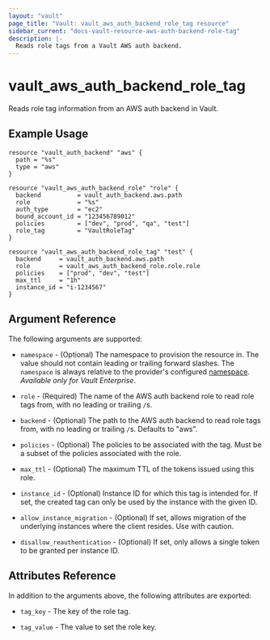 ```yaml
---
layout: "vault"
page_title: "Vault: vault_aws_auth_backend_role_tag resource"
sidebar_current: "docs-vault-resource-aws-auth-backend-role-tag"
description: |-
  Reads role tags from a Vault AWS auth backend.
---
```


# vault\_aws\_auth\_backend\_role\_tag

Reads role tag information from an AWS auth backend in Vault. 

## Example Usage

```hcl
resource "vault_auth_backend" "aws" {
  path = "%s"
  type = "aws"
}

resource "vault_aws_auth_backend_role" "role" {
  backend          = vault_auth_backend.aws.path
  role             = "%s"
  auth_type        = "ec2"
  bound_account_id = "123456789012"
  policies         = ["dev", "prod", "qa", "test"]
  role_tag         = "VaultRoleTag"
}

resource "vault_aws_auth_backend_role_tag" "test" {
  backend     = vault_auth_backend.aws.path
  role        = vault_aws_auth_backend_role.role.role
  policies    = ["prod", "dev", "test"]
  max_ttl     = "1h"
  instance_id = "i-1234567"
}
```

## Argument Reference

The following arguments are supported:

* `namespace` - (Optional) The namespace to provision the resource in.
  The value should not contain leading or trailing forward slashes.
  The `namespace` is always relative to the provider's configured [namespace](/docs/providers/vault/index.html#namespace).
   *Available only for Vault Enterprise*.

* `role` - (Required) The name of the AWS auth backend role to read
role tags from, with no leading or trailing `/`s.

* `backend` - (Optional) The path to the AWS auth backend to
read role tags from, with no leading or trailing `/`s. Defaults to "aws".

* `policies` - (Optional) The policies to be associated with the tag. Must be a subset of the policies associated with the role.

* `max_ttl` - (Optional) The maximum TTL of the tokens issued using this role.

* `instance_id` - (Optional) Instance ID for which this tag is intended for. If set, the created tag can only be used by the instance with the given ID.

* `allow_instance_migration` - (Optional) If set, allows migration of the underlying instances where the client resides. Use with caution.

* `disallow_reauthentication` - (Optional) If set, only allows a single token to be granted per instance ID.

## Attributes Reference

In addition to the arguments above, the following attributes are exported:

* `tag_key` - The key of the role tag.

* `tag_value` - The value to set the role key.
